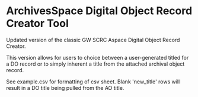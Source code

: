 # ArchivesSpace Digital Object Record Creator Tool
Updated version of the classic GW SCRC Aspace Digital Object Record Creator.

This version allows for users to choice between a user-generated titled for a DO record or to simply inherent a title from the attached archival object record. 

See example.csv for formatting of csv sheet. Blank 'new_title' rows will result in a DO title being pulled from the AO title.